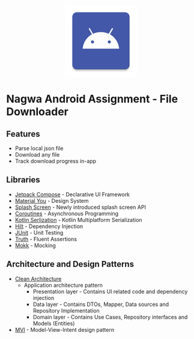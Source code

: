 <p align="center">
  <img src="https://raw.githubusercontent.com/amrmsaraya/file-downloader/master/app/src/main/res/mipmap-xxxhdpi/ic_launcher.png">
</p>

# Nagwa Android Assignment - File Downloader

## Features

- Parse local json file
- Download any file
- Track download progress in-app

## Libraries

- [Jetpack Compose](https://developer.android.com/jetpack/compose) - Declarative UI Framework
- [Material You](https://m3.material.io) - Design System
- [Splash Screen](https://developer.android.com/reference/android/window/SplashScreen) - Newly
  introduced splash screen API
- [Coroutines](https://kotlinlang.org/docs/coroutines-guide.html) - Asynchronous Programming
- [Kotlin Serlization](https://github.com/Kotlin/kotlinx.serialization) - Kotlin Multiplatform
  Serialization
- [Hilt](http://google.github.io/hilt/) - Dependency Injection
- [JUnit](https://junit.org/junit4) - Unit Testing
- [Truth](https://truth.dev) - Fluent Assertions
- [Mokk](https://mockk.io/) - Mocking

## Architecture and Design Patterns

- [Clean Architecture](https://koenig-media.raywenderlich.com/uploads/2019/02/Clean-Architecture-Bob-650x454.png)
	- Application architecture pattern
		- Presentation layer - Contains UI related code and dependency injection
		- Data layer - Contains DTOs, Mapper, Data sources and Repository Implementation
		- Domain layer - Contains Use Cases, Repository interfaces and Models (Entities)
- [MVI](https://miro.medium.com/max/5152/1*iFis87B9sIfpsgQeFkgu8Q.png) - Model-View-Intent design
  pattern
